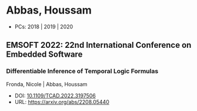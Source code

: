 # Abbas, Houssam

* PCs: 2018 | 2019 | 2020

## EMSOFT 2022: 22nd International Conference on Embedded Software

### Differentiable Inference of Temporal Logic Formulas
Fronda, Nicole | Abbas, Houssam
* DOI: [10.1109/TCAD.2022.3197506](https://doi.org/10.1109/TCAD.2022.3197506)
* URL: <https://arxiv.org/abs/2208.05440>

